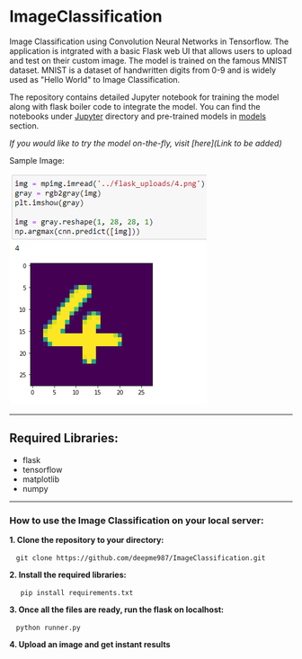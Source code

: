 # ImageClassification
Image Classification using Convolution Neural Networks in Tensorflow. The application is intgrated with a basic Flask web UI that allows users to upload and test on their custom image. The model is trained on the famous MNIST dataset. MNIST is a dataset of handwritten digits from 0-9 and is widely used as "Hello World" to Image Classification.

The repository contains detailed Jupyter notebook for training the model along with flask boiler code to integrate the model.
You can find the notebooks under [Jupyter](https://github.com/deepme987/ImageClassification/tree/master/Jupyter) directory and pre-trained models in [models](https://github.com/deepme987/ImageClassification/tree/master/Models) section.

*If you would like to try the model on-the-fly, visit [here](Link to be added)*

Sample Image:

![Sample](Images/Result.png "Sample")

---
## Required Libraries:
- flask
- tensorflow
- matplotlib
- numpy

---
### How to use the Image Classification on your local server:

**1. Clone the repository to your directory:**

&nbsp;&nbsp; `git clone https://github.com/deepme987/ImageClassification.git`
 
**2. Install the required libraries:**
  
&nbsp;&nbsp;&nbsp;&nbsp; `pip install requirements.txt`
    
**3. Once all the files are ready, run the flask on localhost:**

&nbsp;&nbsp; `python runner.py`

**4. Upload an image and get instant results**

